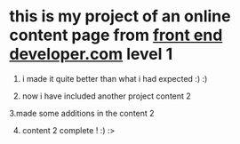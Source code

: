 # this is my project of an online content page from [front end developer.com](https://www.frontendpractice.com/) level 1 
1. i made it quite better than what i had expected :) :)

2. now i have included another project content 2 

3.made some additions in the content 2 

4. content 2 complete ! :) :> 
